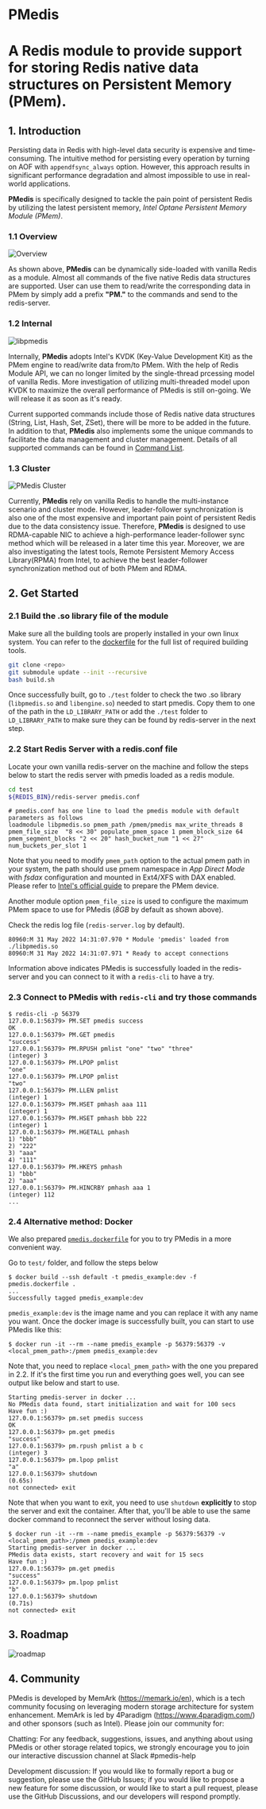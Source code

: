 # PMedis
A Redis module to provide support for storing Redis native data structures on Persistent Memory (PMem).
===
## 1. Introduction
Persisting data in Redis with high-level data security is expensive and time-consuming. The intuitive method for persisting every operation by turning on AOF with ``appendfsync_always`` option. However, this approach results in significant performance degradation and almost impossible to use in real-world applications.

**PMedis** is specifically designed to tackle the pain point of persistent Redis by utilizing the latest persistent memory, *Intel Optane Persistent Memory Module (PMem)*.

### 1.1 Overview
![Overview](./doc/overview.png)

As shown above, **PMedis** can be dynamically side-loaded with vanilla Redis as a module. Almost all commands of the five native Redis data structures are supported. User can use them to read/write the corresponding data in PMem by simply add a prefix **"PM."** to the commands and send to the redis-server.

### 1.2 Internal
![libpmedis](./doc/libpmedis.png)

Internally, **PMedis** adopts Intel's KVDK (Key-Value Development Kit) as the PMem engine to read/write data from/to PMem. With the help of Redis Module API, we can no longer limited by the single-thread prcessing model of vanilla Redis. More investigation of utilizing multi-threaded model upon KVDK to maximize the overall performance of PMedis is still on-going. We will release it as soon as it's ready.

Current supported commands include those of Redis native data structures (String, List, Hash, Set, ZSet), there will be more to be added in the future. In addition to that, **PMedis** also implements some the unique commands to facilitate the data management and cluster management. Details of all supported commands can be found in [Command List](./doc/cmdlist.md).

### 1.3 Cluster
![PMedis Cluster](./doc/cluster.png)

Currently, **PMedis** rely on vanilla Redis to handle the multi-instance scenario and cluster mode. However, leader-follower synchronization is also one of the most expensive and important pain point of persistent Redis due to the data consistency issue. Therefore, **PMedis** is designed to use RDMA-capable NIC to achieve a high-performance leader-follower sync method which will be released in a later time this year. Moreover, we are also investigating the latest tools, Remote Persistent Memory Access Library(RPMA) from Intel, to achieve the best leader-follower synchronization method out of both PMem and RDMA.

## 2. Get Started

### 2.1 Build the .so library file of the module
Make sure all the building tools are properly installed in your own linux system. You can refer to the [dockerfile](./test/pmedis.dockerfile) for the full list of required building tools.
```bash
git clone <repo>
git submodule update --init --recursive
bash build.sh
```
Once successfully built, go to ``./test`` folder to check the two .so library (``libpmedis.so`` and ``libengine.so``) needed to start pmedis. Copy them to one of the path in the ``LD_LIBRARY_PATH`` or add the ``./test`` folder to ``LD_LIBRARY_PATH`` to make sure they can be found by redis-server in the next step.

### 2.2 Start Redis Server with a redis.conf file
Locate your own vanilla redis-server on the machine and follow the steps below to start the redis server with pmedis loaded as a redis module.
```bash
cd test
${REDIS_BIN}/redis-server pmedis.conf
```
```
# pmedis.conf has one line to load the pmedis module with default parameters as follows
loadmodule libpmedis.so pmem_path /pmem/pmedis max_write_threads 8 pmem_file_size  "8 << 30" populate_pmem_space 1 pmem_block_size 64 pmem_segment_blocks "2 << 20" hash_bucket_num "1 << 27" num_buckets_per_slot 1
```
Note that you need to modify ``pmem_path`` option to the actual pmem path in your system, the path should use pmem namespace in *App Direct Mode* with *fsdax* configuration and mounted in Ext4/XFS with DAX enabled. Please refer to [Intel's official guide](https://docs.pmem.io/persistent-memory/getting-started-guide) to prepare the PMem device.

Another module option ``pmem_file_size`` is used to configure the maximum PMem space to use for PMedis (*8GB* by default as shown above).

Check the redis log file (``redis-server.log`` by default).
```
80960:M 31 May 2022 14:31:07.970 * Module 'pmedis' loaded from ./libpmedis.so
80960:M 31 May 2022 14:31:07.971 * Ready to accept connections
```
Information above indicates PMedis is successfully loaded in the redis-server and you can connect to it with a ``redis-cli`` to have a try.

### 2.3 Connect to PMedis with ``redis-cli`` and try those commands
```
$ redis-cli -p 56379
127.0.0.1:56379> PM.SET pmedis success
OK
127.0.0.1:56379> PM.GET pmedis
"success"
127.0.0.1:56379> PM.RPUSH pmlist "one" "two" "three"
(integer) 3
127.0.0.1:56379> PM.LPOP pmlist
"one"
127.0.0.1:56379> PM.LPOP pmlist
"two"
127.0.0.1:56379> PM.LLEN pmlist
(integer) 1
127.0.0.1:56379> PM.HSET pmhash aaa 111
(integer) 1
127.0.0.1:56379> PM.HSET pmhash bbb 222
(integer) 1
127.0.0.1:56379> PM.HGETALL pmhash
1) "bbb"
2) "222"
3) "aaa"
4) "111"
127.0.0.1:56379> PM.HKEYS pmhash
1) "bbb"
2) "aaa"
127.0.0.1:56379> PM.HINCRBY pmhash aaa 1
(integer) 112
...
```

### 2.4 Alternative method: Docker
We also prepared [``pmedis.dockerfile``](./test/pmedis.dockerfile) for you to try PMedis in a more convenient way.

Go to ``test/`` folder, and follow the steps below
```
$ docker build --ssh default -t pmedis_example:dev -f pmedis.dockerfile .
...
Successfully tagged pmedis_example:dev
```
``pmedis_example:dev`` is the image name and you can replace it with any name you want. Once the docker image is successfully built, you can start to use PMedis like this:
```
$ docker run -it --rm --name pmedis_example -p 56379:56379 -v <local_pmem_path>:/pmem pmedis_example:dev
```
Note that, you need to replace ``<local_pmem_path>`` with the one you prepared in 2.2. If it's the first time you run and everything goes well, you can see output like below and start to use.
```
Starting pmedis-server in docker ...
No PMedis data found, start initialization and wait for 100 secs
Have fun :)
127.0.0.1:56379> pm.set pmedis success
OK
127.0.0.1:56379> pm.get pmedis
"success"
127.0.0.1:56379> pm.rpush pmlist a b c
(integer) 3
127.0.0.1:56379> pm.lpop pmlist
"a"
127.0.0.1:56379> shutdown
(0.65s)
not connected> exit
```
Note that when you want to exit, you need to use ``shutdown`` **explicitly** to stop the server and exit the container. After that, you'll be able to use the same docker command to reconnect the server without losing data.
```
$ docker run -it --rm --name pmedis_example -p 56379:56379 -v <local_pmem_path>:/pmem pmedis_example:dev
Starting pmedis-server in docker ...
PMedis data exists, start recovery and wait for 15 secs
Have fun :)
127.0.0.1:56379> pm.get pmedis
"success"
127.0.0.1:56379> pm.lpop pmlist
"b"
127.0.0.1:56379> shutdown
(0.71s)
not connected> exit
```

## 3. Roadmap
![roadmap](./doc/roadmap.png)

## 4. Community

PMedis is developed by MemArk (https://memark.io/en), which is a tech community focusing on leveraging modern storage architecture for system enhancement. MemArk is led by 4Paradigm (https://www.4paradigm.com/) and other sponsors (such as Intel). Please join our community for:

Chatting: For any feedback, suggestions, issues, and anything about using PMedis or other storage related topics, we strongly encourage you to join our interactive discussion channel at Slack #pmedis-help

Development discussion: If you would like to formally report a bug or suggestion, please use the GitHub Issues; if you would like to propose a new feature for some discussion, or would like to start a pull request, please use the GitHub Discussions, and our developers will respond promptly.